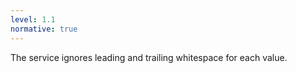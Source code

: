 ```yaml
---
level: 1.1
normative: true
---
```


The service ignores leading and trailing whitespace for each value.